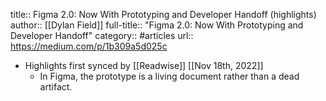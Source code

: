 title:: Figma 2.0: Now With Prototyping and Developer Handoff (highlights)
author:: [[Dylan Field]]
full-title:: "Figma 2.0: Now With Prototyping and Developer Handoff"
category:: #articles
url:: https://medium.com/p/1b309a5d025c

- Highlights first synced by [[Readwise]] [[Nov 18th, 2022]]
	- In Figma, the prototype is a living document rather than a dead artifact.
